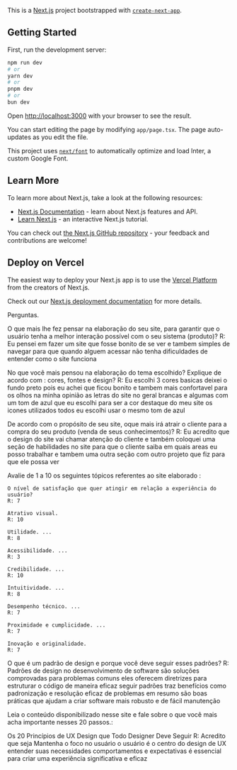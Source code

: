 This is a [Next.js](https://nextjs.org/) project bootstrapped with [`create-next-app`](https://github.com/vercel/next.js/tree/canary/packages/create-next-app).

## Getting Started

First, run the development server:

```bash
npm run dev
# or
yarn dev
# or
pnpm dev
# or
bun dev
```

Open [http://localhost:3000](http://localhost:3000) with your browser to see the result.

You can start editing the page by modifying `app/page.tsx`. The page auto-updates as you edit the file.

This project uses [`next/font`](https://nextjs.org/docs/basic-features/font-optimization) to automatically optimize and load Inter, a custom Google Font.

## Learn More

To learn more about Next.js, take a look at the following resources:

- [Next.js Documentation](https://nextjs.org/docs) - learn about Next.js features and API.
- [Learn Next.js](https://nextjs.org/learn) - an interactive Next.js tutorial.

You can check out [the Next.js GitHub repository](https://github.com/vercel/next.js/) - your feedback and contributions are welcome!

## Deploy on Vercel

The easiest way to deploy your Next.js app is to use the [Vercel Platform](https://vercel.com/new?utm_medium=default-template&filter=next.js&utm_source=create-next-app&utm_campaign=create-next-app-readme) from the creators of Next.js.

Check out our [Next.js deployment documentation](https://nextjs.org/docs/deployment) for more details.


Perguntas.

O que mais lhe fez pensar na elaboração do seu site, para garantir que o usuário tenha a melhor interação possível com  o seu sistema (produto)?
R: Eu pensei em fazer um site que fosse bonito de se ver e tambem simples de navegar para que quando alguem acessar não tenha dificuldades de entender como o site funciona

No que você mais pensou na elaboração do tema escolhido? Explique de acordo com : cores, fontes e design?
R: Eu escolhi 3 cores basicas deixei o fundo preto pois eu achei que ficou bonito e tambem mais confortavel para os olhos na minha opinião as letras do site no geral brancas e algumas com um tom de azul que eu escolhi para ser a cor destaque do meu site os icones utilizados todos eu escolhi usar o mesmo tom de azul  

De acordo com o propósito de seu site, oque mais irá atrair o cliente para a compra do seu produto (venda de seus conhecimentos)?
R: Eu acredito que o design do site vai chamar atenção do cliente e também coloquei uma seção de habilidades no site para que o cliente saiba em quais areas eu posso trabalhar e tambem uma outra seção com outro projeto que fiz para que ele possa ver


Avalie de 1 a 10 os seguintes tópicos referentes ao site elaborado : 

	O nível de satisfação que quer atingir em relação a experiência do usuário?
 	R: 7

	Atrativo visual. 
 	R: 10

	Utilidade. ...
 	R: 8

	Acessibilidade. ...
 	R: 3
	
	Credibilidade. ...
 	R: 10
	
	Intuitividade. ...
 	R: 8
	
	Desempenho técnico. ...
 	R: 7

	Proximidade e cumplicidade. ...
 	R: 7

	Inovação e originalidade.
 	R: 7


O que é um padrão de design e porque você deve seguir esses padrões?
R: Padrões de design no desenvolvimento de software são soluções comprovadas para problemas comuns eles oferecem diretrizes para estruturar o código de maneira eficaz seguir padrões traz benefícios como padronização e resolução eficaz de problemas em resumo são boas práticas que ajudam a criar software mais robusto e de fácil manutenção



Leia o conteúdo disponibilizado nesse site e fale sobre o que você mais acha importante nesses 20 passos.:

Os 20 Princípios de UX Design que Todo Designer Deve Seguir
R: Acredito que seja Mantenha o foco no usuário o usuário é o centro do design de UX entender suas necessidades comportamentos e expectativas é essencial para criar uma experiência significativa e eficaz
